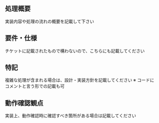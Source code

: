 ## 処理概要
実装内容や処理の流れの概要を記載して下さい

## 要件・仕様
チケットに記載されたもので構わないので、こちらにも記載してください

## 特記
複雑な処理が含まれる場合は、設計・実装方針を記載してください
※ コードにコメントと言う形での記載も可

## 動作確認観点
実装上、動作確認時に確認すべき箇所がある場合は記載してください

